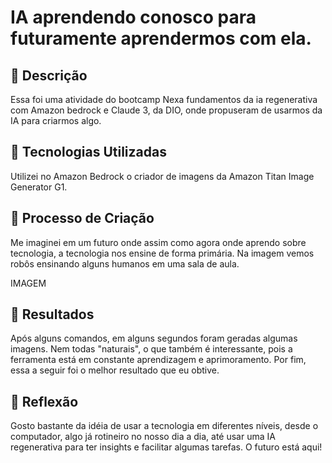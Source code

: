 
# IA aprendendo conosco para futuramente aprendermos com ela.

## 📒 Descrição
Essa foi uma atividade do bootcamp Nexa fundamentos da ia regenerativa com Amazon bedrock e Claude 3, da DIO, onde propuseram de usarmos da IA para criarmos algo.

## 🤖 Tecnologias Utilizadas
Utilizei no Amazon Bedrock o criador de imagens da Amazon Titan Image Generator G1.

## 🧐 Processo de Criação
Me imaginei em um futuro onde assim como agora onde aprendo sobre tecnologia, a tecnologia nos ensine de forma primária. Na imagem vemos robôs ensinando alguns humanos em uma sala de aula.

IMAGEM

## 🚀 Resultados
Após alguns comandos, em alguns segundos foram geradas algumas imagens. Nem todas "naturais", o que também é interessante, pois a ferramenta está em constante aprendizagem e aprimoramento. Por fim, essa a seguir foi o melhor resultado que eu obtive.

## 💭 Reflexão 
Gosto bastante da idéia de usar a tecnologia em diferentes níveis, desde o computador, algo já rotineiro no nosso dia a dia, até usar uma IA regenerativa para ter insights e facilitar algumas tarefas. O futuro está aqui!

